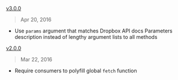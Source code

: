 [v3.0.0]
> Apr 20, 2016

- Use `params` argument that matches Dropbox API docs Parameters
  description instead of lengthy argument lists to all methods

[v3.0.0]: https://github.com/mjackson/dropbox-client/compare/v2.0.1...v3.0.0

[v2.0.0]
> Mar 22, 2016

- Require consumers to polyfill global `fetch` function

[v2.0.0]: https://github.com/mjackson/dropbox-client/compare/v1.0.0...v2.0.0
